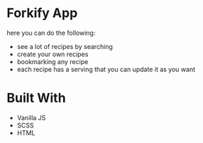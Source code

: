 # Forkify App
here you can do the following:
- see a lot of recipes by searching
- create your own recipes
- bookmarking any recipe
- each recipe has a serving that you can update it as you want
# Built With
- Vanilla JS
- SCSS
- HTML
